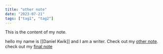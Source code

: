 ```yaml
---
title: "other note"
date: "2023-07-21"
tags: ["tag1", "tag2"]
---
```


This is the content of my note.

hello my name is [[Daniel Kwik]] and I am a writer. Check out my [other note](other-note). check out my [final note](final-note)